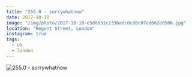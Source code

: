 ```yaml
---
title: "255.0 - sorrywhatnow"
date: 2017-10-10
image: "/img/photo/2017-10-10-e5d8631c233badc0cd0c07ed662e0586.jpg"
location: "Regent Street, London"
instagram: true
tags:
  - uk
  - london
---
```


![255.0 - sorrywhatnow](/img/photo/2017-10-10-e5d8631c233badc0cd0c07ed662e0586.jpg)
